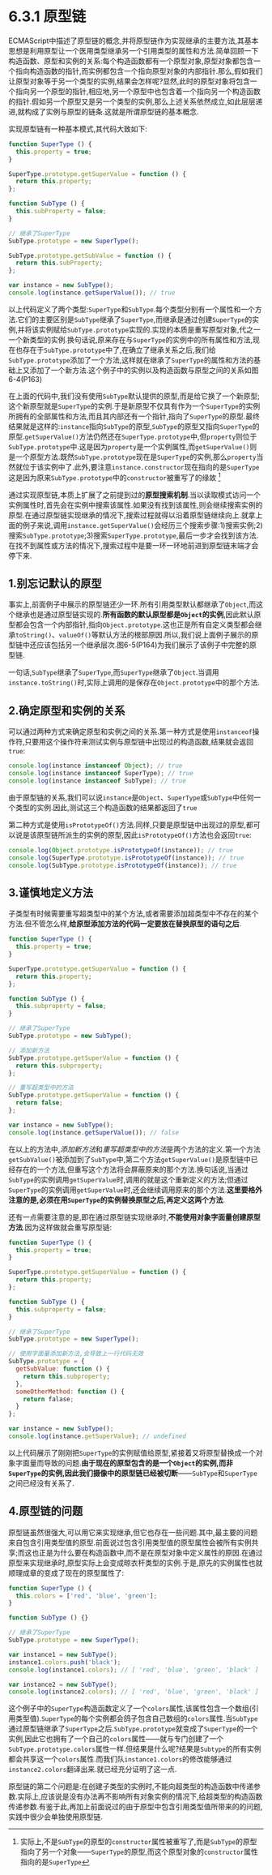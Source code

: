 # 6.3.1 原型链

ECMAScript中描述了原型链的概念,并将原型链作为实现继承的主要方法,其基本思想是利用原型让一个医用类型继承另一个引用类型的属性和方法.简单回顾一下构造函数、原型和实例的关系:每个构造函数都有一个原型对象,原型对象都包含一个指向构造函数的指针,而实例都包含一个指向原型对象的内部指针.那么,假如我们让原型对象等于另一个类型的实例,结果会怎样呢?显然,此时的原型对象将包含一个指向另一个原型的指针,相应地,另一个原型中也包含着一个指向另一个构造函数的指针.假如另一个原型又是另一个类型的实例,那么上述关系依然成立,如此层层递进,就构成了实例与原型的链条.这就是所谓原型链的基本概念.

实现原型链有一种基本模式,其代码大致如下:

``` js .line-numbers
function SuperType () {
  this.property = true;
}

SuperType.prototype.getSuperValue = function () {
  return this.property;
};

function SubType () {
  this.subProperty = false;
}

// 继承了SuperType
SubType.prototype = new SuperType();

SubType.prototype.getSubValue = function () {
  return this.subProperty;
};

var instance = new SubType();
console.log(instance.getSuperValue()); // true
```

以上代码定义了两个类型:`SuperType`和`SubType`.每个类型分别有一个属性和一个方法.它们的主要区别是`SubType`继承了`SuperType`,而继承是通过创建`SuperType`的实例,并将该实例赋给`SubType.prototype`实现的.实现的本质是重写原型对象,代之一一个新类型的实例.换句话说,原来存在与`SuperType`的实例中的所有属性和方法,现在也存在于`SubType.prototype`中了,在确立了继承关系之后,我们给`SubType.prototype`添加了一个方法,这样就在继承了`SuperType`的属性和方法的基础上又添加了一个新方法.这个例子中的实例以及构造函数与原型之间的关系如图6-4(P163)

在上面的代码中,我们没有使用`SubType`默认提供的原型,而是给它换了一个新原型;这个新原型就是`SuperType`的实例.于是新原型不仅具有作为一个`SuperType`的实例所拥有的全部属性和方法,而且其内部还有一个指针,指向了`SuperType`的原型.最终结果就是这样的:`instance`指向`SubType`的原型,`SubType`的原型又指向`SuperType`的原型.`getSuperValue()`方法仍然还在`SuperType.prototype`中,但`property`则位于`SubType.prototype`中.这是因为`property`是一个实例属性,而`getSuperValue()`则是一个原型方法.既然`SubType.prototype`现在是`SuperType`的实例,那么`property`当然就位于该实例中了.此外,要注意`instance.constructor`现在指向的是`SuperType`这是因为原来`SubType.prototype`中的`constructor`被重写了的缘故 [^1]

通过实现原型链,本质上扩展了之前提到过的**原型搜索机制**.当以读取模式访问一个实例属性时,首先会在实例中搜索该属性.如果没有找到该属性,则会继续搜索实例的原型.在通过原型链实现继承的情况下,搜索过程就得以沿着原型链继续向上.就拿上面的例子来说,调用`instance.getSuperValue()`会经历三个搜索步骤:1)搜索实例;2)搜索`SubType.prototype`;3)搜索`SuperType.prototype`,最后一步才会找到该方法.在找不到属性或方法的情况下,搜索过程中是要一环一环地前进到原型链末端才会停下来.

## 1.别忘记默认的原型

事实上,前面例子中展示的原型链还少一环.所有引用类型默认都继承了`Object`,而这个继承也是通过原型链实现的.**所有函数的默认原型都是`Object`的实例**,因此默认原型都会包含一个内部指针,指向`Object.prototype`.这也正是所有自定义类型都会继承`toString()`、`valueOf()`等默认方法的根部原因.所以,我们说上面例子展示的原型链中还应该包括另一个继承层次.图6-5(P164)为我们展示了该例子中完整的原型链.

一句话,`SubType`继承了`SuperType`,而`SuperType`继承了`Object`.当调用`instance.toString()`时,实际上调用的是保存在`Object.prototype`中的那个方法.

## 2.确定原型和实例的关系

可以通过两种方式来确定原型和实例之间的关系.第一种方式是使用`instanceof`操作符,只要用这个操作符来测试实例与原型链中出现过的构造函数,结果就会返回`true`:

``` js .line-numbers
console.log(instance instanceof Object); // true
console.log(instance instanceof SuperType); // true
console.log(instance instanceof SubType); // true
```

由于原型链的关系,我们可以说`instance`是`Object`、`SuperType`或`SubType`中任何一个类型的实例.因此,测试这三个构造函数的结果都返回了`true`

第二种方式是使用`isPrototypeOf()`方法.同样,只要是原型链中出现过的原型,都可以说是该原型链所派生的实例的原型,因此`isPrototypeOf()`方法也会返回`true`:

``` js .line-numbers
console.log(Object.prototype.isPrototypeOf(instance)); // true
console.log(SuperType.prototype.isPrototypeOf(instance)); // true
console.log(SubType.prototype.isPrototypeOf(instance)); // true
```

## 3.谨慎地定义方法

子类型有时候需要重写超类型中的某个方法,或者需要添加超类型中不存在的某个方法.但不管怎么样,**给原型添加方法的代码一定要放在替换原型的语句之后**.

``` js .line-numbers
function SuperType () {
  this.property = true;
}

SuperType.prototype.getSuperValue = function () {
  return this.property;
};

function SubType () {
  this.subproperty = false;
}

// 继承了SuperType
SubType.prototype = new SubType();

// 添加新方法
SubType.prototype.getSuperValue = function () {
  return this.subproperty;
};

// 重写超类型中的方法
SubType.prototype.getSuperValue = function () {
  return false;
};

var instance = new SubType();
console.log(instance.getSuperValue()); // false
```

在以上的方法中,*添加新方法*和*重写超类型中的方法*是两个方法的定义.第一个方法`getSubValue()`被添加到了`SubType`中,第二个方法`getSuperValue()`是原型链中已经存在的一个方法,但重写这个方法将会屏蔽原来的那个方法.换句话说,当通过`SubType`的实例调用`getSuperValue`时,调用的就是这个重新定义的方法;但通过`SuperType`的实例调用`getSuperValue`时,还会继续调用原来的那个方法.**这里要格外注意的是,必须在用`SuperType`的实例替换原型之后,再定义这两个方法**.

还有一点需要注意的是,即在通过原型链实现继承时,**不能使用对象字面量创建原型方法**.因为这样做就会重写原型链:

``` js .line-numbers
function SuperType () {
  this.property = true;
}

SuperType.prototype.getSuperValue = function () {
  return this.property;
};

function SubType () {
  this.subproperty = false;
}

// 继承了SuperType
SubType.prototype = new SuperType();

// 使用字面量添加新方法,会导致上一行代码无效
SubType.prototype = {
  getSubValue: function () {
    return this.subproperty;
  },
  someOtherMethod: function () {
    return falase;
  }
};

var instance = new SubType();
console.log(instance.getSuperValue); // undefined
```

以上代码展示了刚刚把`SuperType`的实例赋值给原型,紧接着又将原型替换成一个对象字面量而导致的问题.**由于现在的原型包含的是一个`Object`的实例,而非`SuperType`的实例,因此我们摄像中的原型链已经被切断**——`SubType`和`SuperType`之间已经没有关系了.

## 4.原型链的问题

原型链虽然很强大,可以用它来实现继承,但它也存在一些问题.其中,最主要的问题来自包含引用类型值的原型.前面说过包含引用类型值的原型属性会被所有实例共享;而这也正是为什么要在构造函数中,而不是在原型对象中定义属性的原因.在通过原型来实现继承时,原型实际上会变成晾衣杆类型的实例.于是,原先的实例属性也就顺理成章的变成了现在的原型属性了:

``` js .line-numbers
function SuperType () {
  this.colors = ['red', 'blue', 'green'];
}

function SubType () {}

// 继承了SuperType
SubType.prototype = new SuperType();

var instance1 = new SubType();
instance1.colors.push('black');
console.log(instance1.colors); // [ 'red', 'blue', 'green', 'black' ]

var instance2 = new SubType();
console.log(instance2.colors); // [ 'red', 'blue', 'green', 'black' ]
```

这个例子中的`SuperType`构造函数定义了一个`colors`属性,该属性包含一个数组(引用类型值).`SuperType`的每个实例都会鸽子包含自己数组的`colors`属性.当`SubType`通过原型链继承了`SuperType`之后.`SubType.prototype`就变成了`SuperType`的一个实例,因此它也拥有了一个自己的`colors`属性——就与专门创建了一个`SubType.prototype.colors`属性一样.但结果是什么呢?结果是`Subtype`的所有实例都会共享这一个`colors`属性.而我们队`instance1.colors`的修改能够通过`instance2.colors`翻译出来.就已经充分证明了这一点.

原型链的第二个问题是:在创建子类型的实例时,不能向超类型的构造函数中传递参数.实际上,应该说是没有办法再不影响所有对象实例的情况下,给超类型的构造函数传递参数.有鉴于此,再加上前面说过的由于原型中包含引用类型值所带来的的问题,实践中很少会单独使用原型链.

[^1]:实际上,不是`SubType`的原型的`constructor`属性被重写了,而是`SubType`的原型指向了另一个对象——`SuperType`的原型,而这个原型对象的`constructor`属性指向的是`SuperType`
